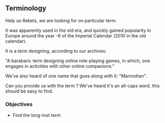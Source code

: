 ## Terminology

Help us Rebels, we are looking for on particular term.

It was apparently used in the old era, and quickly gained popularity in Europe around the year -6 of the Imperial Calendar (2010 in the old calendar).

It is a term designing, according to our archives:

"A barabaric term designing online role-playing games, in which, one engages in activities with other online companions."

We've also heard of one name that goes along with it: "Marmottan".

Can you provide us with the term ? We've heard it's an all-caps word, this should be easy to find.

### Objectives

* Find the long-lost term
